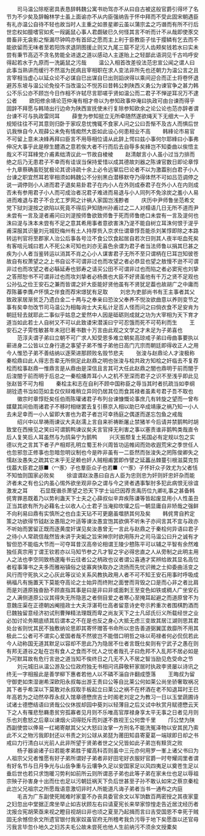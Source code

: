 <!-- { "loadSidebar": true } -->
　　司马温公除枢密具表恳辞韩魏公寓书劝驾亦不从曰自古被这般官爵引得坏了名节为不少矣及辞翰林学士虽上面谕亦不从内臣强纳告于怀中拜而不受此固宋朝遇臣有礼亦温公自待不轻也故当时人主重之如景星卿云虽以蒲宗孟之巧谮而有所不行后世恋权如膻嗜官如炙一叚鼫鼠心事人君觑破巳久何怪其言不听而计不从哉即使豕交兽畜非无衾影之惭漏尽钟鸣亦有首邱之愿而主上利于臣教臣子怯于撄鳞有乞去而不能欲留而无味者至若阳饰求退阴图援止则又九尾三窟不足污人齿颊矣钱若水曰实未尝有秉节高迈不贪名势能全进退之道以感动人主遂贻上之轻鄙此语洞见千古呜呼安得起若水于九原而一洗鼫鼠之污哉 
　　温公入相首改差役法范忠宣公闻之谓人曰此事当熟讲而缓行不然滋为民病且宰相职在求人变法非所先也还朝力为温公言之且言宰相当虚心以延众论不必谋自巳出谋自巳出则謟谀得以乘间迎合而正士将卷怀退避苏东坡与温公论免役不当改温公不悦苏曰昔韩公刺陕西义勇公为谏官争之甚力韩公不乐公亦不顾岂今日作相不许轼尽言耶嗟乎贤如温公而二君子不惮逆耳况万不逮公者 
　　欧阳修余靖论范仲淹有相才帝以为参知政事仲淹曰执政可由台谏而得乎固辞不拜愿与韩琦出行边命为陕西宣抚使未行复除参知欧余之论公论也范亦辞者谓台谏不可与执政雷同耳 
　　薛奎为参知挺立无所牵随然遂欲绳天下无细大一入于规矩往往不可其意则归卧于家叹息忧愧辄不食家人问之公曰吾惭不及古人而惧后世讥我恘自今人观薛公未免有情痴然大臣如此设心何患相业不高 
　　韩綘论市易官不可留上意未决綘再拜曰臣言不用辱相位请从此辞上愕曰兹小事何尔耶綘曰小事弗伸况大事乎此是穆生醴酒之意若俟大者不行而后去自辱多矣綘岂不知委曲以俟悟主哉义不可耳綘党介甫素绌清议此一节故自棱棱 
　　赵清献言小人虽小过当力排而绝之后乃无患君子不幸而有诖误当保持爱惜以成其德故刘器之陈谏官数日即论章惇十九章蔡确虽贬犹极论其谤诗疏十余上必令远窜后巳论者不以为激葢别白君子小人台谏之职宜然耳若宰相须如韩魏公不分别黑白潜移默夺乃得体然不可如吕范调停之说一调停则小人进而君子退矣易卦君子在内小人在外则成泰君子在外小人在内则成否未有参用君子小人而可成治者况君子难进而易退与小人同列不免涂炭之羞小人易进而难退与君子不合尤工罗网之计祸人家国岂浅尠者 
　　庆历中尹师鲁坐范希文党下狱刘湜按之欲陷以死竟不得后尹知随州孙甫过之二人对榻语几日无所不道而尹未尝有一言及湜者甫问曰刘湜按师鲁欲致师鲁于死而师鲁绝口未尝有一言及湜何也洙曰湜与洙本未尝有不足之意其希用事者意欲害洙乃湜不能自树立耳洙何恨于湜乎甫深服其识量刘元城贬梅州有土人持厚赀入京求仕谓章惇吾能杀刘某惇即除之本路转运判官将至郡家人治公后事各号泣不食公饮食起居自若次日则其人夜半呕血死矣有客唁元城曰若人不死公未可知也刘亦无喜色余谓为君子者当法师鲁以捐其巳甚之疾为小人者当鉴转运以消其不肖之心小人谋害君子无所不至只谓柄在巳耳岂知彼苍故自有权萧望之之上书自讼不可谓非过也而攻望之者必恭显也望之敖慢不逊不可谓非过也而攻望之者必緐延寿也郅寿之请买公田不可谓非过也而陷之者必窦宪也刘挚之答邢恕书不可谓非过也而攻刘挚者必杨畏也大臣不好贤虽他有千万之贤不足观也公孙弘之俭王安石之兼而皆谓之奸大臣能好贤他虽有不贤犹足葢也故胡广之中庸而荐陈蕃李膺卢怀慎之伴食而荐宋璟犹有足取 
　　刘忠为吏部尚书有王主事者其父致政家居渐贫乏乃遗白金二十两与之奉亲曰恐汝父奉养不悦汝欲曲意以养则变节之事有矣幸勿改节司马温公为相每询士大夫私计足否人怪而问之曰倘衣食不足安肯为朝廷轻去就耶此二事似乎姑息之爱然中人因是砥砺则成就之功为大宰相为天下育才道当如此若士人自树又不可以此致诿宋潜溪曰宁可忍饿而死不可苟利而生 
　　王安石之子雱性敏甚年未冠巳著书数十万言由此观之文学之才未足为子弟喜也 
　　范淳夫谓子弟曰立朝不可广求人知受恩多难立朝矣高琼戒子弟曰毋曲事要执以蕲进身二公皆以立身行道之事望子弟不惟子弟他日高门亢宗而朝廷即得收正人之用今人惟恐子弟不善结纳以逐荣进那顾败名毁节悲夫 
　　张浚与赵鼎论人才浚极称秦桧鼎曰此人得志吾辈无所侧足此赵鼎之明也张浚与桧共政方知桧之奸临去不复荐桧而桧事赵鼎一惟鼎言是从鼎由是深信且言其可大任此赵鼎之闇也鼎明于前而闇于后浚闇于前而明于后总之一秦桧播弄耳小人之机不至深而君子之识不至浅乎即此见张赵皆不可为相 
　　秦桧主和志在自利不顾中国称臣之辱当其时者抗疏当如李纲胡铨遗书当如范如圭仅仅辩难稍立异同仍居其位而食其禄者虽素号君子吾不取也 
　　徽宗时章惇贬矣任伯雨陈瓘诸君子布列台谏慷慨论事庶几有转旋之望而一曾布媒糵其间伯雨诸君子不移时相继罢去复引蔡京入相以助巳卒成靖康之祸乃知一小人去未足幸而一小人留即大害也为君子者岂可幸扬庭之偶遂而遂忘包鱼之戒哉 
　　绍兴中以旱祷雨谏议大夫赵濡上言自来祈祷断屠止禁猪羊今后请并禁鹅鸭时胡致堂在西掖见之笑曰可谓鹅鸭谏议矣夫言官择无利害之事以塞责谁非鹅鸭类哉直令后人复笑后人耳虽然与为鸱枭宁为鹅鸭 
　　兴灭振颓复土拓国必有定规以包之实德以充之言其下者子产相郑孔明立蜀王朴兴周皆功运帷闼而効收遐荒宋之季世任人也忽邪忽正修事也忽暗忽明议制也今是昨非虽有一二臣然而张浚失之罔陈俊卿失之懦赵汝愚失之疏其它末乎无足赖也奸人贼相甫罢即作譬之延藟丛棘蔓引根滋莫克剪伐葢大臣君之豚■〈冖豕〉子也羣臣众子也若■〈冖豕〉子怀奸众子效尤为父者恬不知恤则国家必败矣 
　　徐谊谓赵汝愚曰自古人臣为忠则忠为奸则奸忠奸杂而能济者未之有也公内虽心惕外欲坐观非杂之谓与今之贤者遇事掣肘多犯此病恨无徐谊激发之耳 
　　石显既谮杀萧望之恐天下学士讪巳因荐贡禹历位九卿礼事之甚备韩侂冑罪恶既着乃以势利蛊天下士夫之心薛叔似辛弃疾陈谦等皆起废显用小人性虽丑正当其欲有所为必藉名士以收人心士君子当淹抑坎壈之后一朝显庸自非矫哉之强鲜不向利易曰鼎有实慎所之也白圭天玷不可更磨虽噬脐其何及矣 
　　韩侂冑自矜定策之功欲得节钺赵汝愚阻之叶适等谏汝愚宜饱其欲俱不听朱子亦间言其不宜与政亦不听始而罢留正既而逐黄度奸谋见矣汝愚曾无一言此与赵鼎之于秦桧何异语曰君子之待小人常疏信哉然皆未讲于夬姤之旨宋神宗时欲用陈升之司马温公曰升之诚有才智但恐不能临大节而一可夺耳昔汉高帝论相谓王陵少戆陈平可以辅之平智有余然难独任真宗用丁谓王钦若亦以马知节参之凡才智之宇必得忠直之人从旁制之此明主用人之法也李空同致杨邃庵书云往者公之柄政也议者谓公喜通才奖辨给故其显名高位者程事簿书之夫多而雅裕镇俗之徒寡爽快取办之流扬而先忧识微之士抑委曲活变之风行而守死执义之心灰此等议论关系风教执政用人者不可不知王安石用事时呼吸成祸福凡有施置天下莫能夺高论之士始异而终附之面誉而背毁之口是而心非之者比肩而是刘道原独奋励不顾直指其事是曰是非曰非或面刺王至变色如铁或稠人广坐安石之人满侧道原公议其得失无所隐恶之者侧目爱之者寒心至掩耳起避之而道原曾不为意魏庄渠在正德朝凶阉擅政士大夫浮湛苟仕高者留意诗史夸示矜重次者围棋酌酒而巳魏独留意经济初试刑曹殚精法理既而卑之尚友天下之士凡邱氏衍义所载经世之业必加讨论务期底绩其后谓本之不在是也反之身心大抵无虑三变故其居江湖则思其君处台省则忧其民不独敷纳论思即其寄怀赠答书命所以忠告善道弼翼匡救靡所不用其极此二公者可不谓实心爱国者哉不然彼岂不能借口明哲之咏以苟禄者何必侃侃若此今人动称国无道其默足以容却不思此乃为隐居不仕者言既仕矣则有宁武子之愚在则有邦无道谷之耻在岂有食人之食而不忧人之忧者哉孔子曰危邦不入乱邦不居必如是乃可默耳故有危行言逊之道当知不俟终日之几无不入不居之智当励见危受命之节 
　　刘元城旧从温公游及公位政府独无书相问讯薛敬轩家居时执政李贤屡以诗讯之终无一字相报此是善学柳下惠者若他人以不磷不淄自许翻成堕落 
　　王晦叔为留守御吏如朿湿谢希深欧阳永叔每出游王责曰公等自比莱公何如莱公尚坐骄奢取祸况其下者乎希深以下莫敢对永叔取手板起立曰莱公之祸不在杯酒在老不知退耳时王巳年高若为之动然卒荐永叔入馆章德懋庶吉士时阁老刘定之为教习一日以玉堂蔬圃诗试诸士德懋结语曰贤哉公仪休拔却园中葵刘以轻薄目之后又试中秋赏月赋德懋云天下之人有罹悲愁羇患贫穷孤寡者见月则不乐唯高官厚禄身享太平无事之日者见月则乐也刘愈怒之后章以谏烟火词得贬斥而刘遂不救视王公何啻千里 
　　邝公埜为陕西副使尝以俸易一红褐寄献其父父大怒曰汝掌一方刑名不能洗冤泽物以安其民乃索此不义之物污我即封还以书责之刘公球从弟琵为莆田知县寄夏葛一端球即日却之书戒曰力行清白以光前人此非所望于贤弟者世之父兄皆如此子弟岂有黩货之败 
　　杨子器谕诸子曰若能孝弟胜于擢高科否则虽中三元亦何用罗一峯上诸父书曰为人祖宗父兄者惟愿有好子弟所谓好子弟者非好田宅好衣服好官爵一时夸耀闾里者谓有好名节与日月争光与山岳争重与云壤争久足以安国家足以风四夷足以奠苍生足以垂后世也若只求饱暖习势利如前所云则所谓恶子弟也此等子弟在家未仕也足以辱祖宗殃子孙害身十出而仕也足以污朝廷祸天下负后世甚至子孙不敢认如宋之蔡京秦桧此岂父兄祖宗之所愿哉语意激切非时人所能道凡诲子弟者当书一通布之内庭 
　　毛吉为广东副使死贼难时家童不办丧具委官余文以军饷数百两密授之其夜家童之妇忽出中堂据正席坐举止如吉状顾左右曰请夏宪长来举家惊惶走告近居沈经历者沈报佥宪胡荣亟来视之瞪目视胡曰非也顷之夏至乃起揖而言曰吉受国恩不幸死于贼固无余憾但余文所遗官银付我家奴虽官府无所稽考我负污辱于地下矣愿亟以还官毋污我言毕忽仆地久之妇苏夫毛公故未尝死也他人生前纳污不须余文授橐矣 
